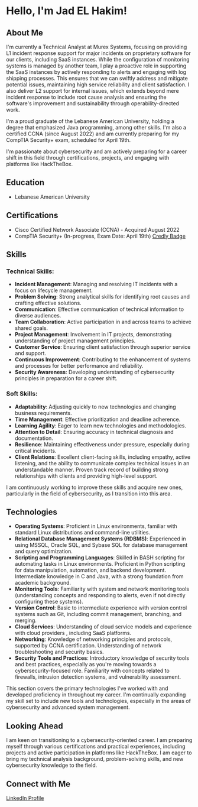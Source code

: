 # Hello, I'm Jad EL Hakim!

## About Me

I'm currently a Technical Analyst at Murex Systems, focusing on providing L1 incident response support for major incidents on proprietary software for our clients, including SaaS instances. While the configuration of monitoring systems is managed by another team, I play a proactive role in supporting the SaaS instances by actively responding to alerts and engaging with log shipping processes. This ensures that we can swiftly address and mitigate potential issues, maintaining high service reliability and client satisfaction. I also deliver L2 support for internal issues, which extends beyond mere incident response to include root cause analysis and ensuring the software's improvement and sustainability through operability-directed work.

I'm a proud graduate of the Lebanese American University, holding a degree that emphasized Java programming, among other skills. I'm also a certified CCNA (since August 2022) and am currently preparing for my CompTIA Security+ exam, scheduled for April 19th.

I'm passionate about cybersecurity and am actively preparing for a career shift in this field through certifications, projects, and engaging with platforms like HackTheBox.

## Education

- Lebanese American University

## Certifications

- Cisco Certified Network Associate (CCNA) - Acquired August 2022
- CompTIA Security+ (In-progress, Exam Date: April 19th) [Credly Badge](https://www.credly.com/badges/12666797-ff89-4bc9-9117-4ed273117d65/linked_in_profile)

## Skills

### Technical Skills:
- **Incident Management**: Managing and resolving IT incidents with a focus on lifecycle management.
- **Problem Solving**: Strong analytical skills for identifying root causes and crafting effective solutions.
- **Communication**: Effective communication of technical information to diverse audiences.
- **Team Collaboration**: Active participation in and across teams to achieve shared goals.
- **Project Management**: Involvement in IT projects, demonstrating understanding of project management principles.
- **Customer Service**: Ensuring client satisfaction through superior service and support.
- **Continuous Improvement**: Contributing to the enhancement of systems and processes for better performance and reliability.
- **Security Awareness**: Developing understanding of cybersecurity principles in preparation for a career shift.

### Soft Skills:
- **Adaptability**: Adjusting quickly to new technologies and changing business requirements.
- **Time Management**: Effective prioritization and deadline adherence.
- **Learning Agility**: Eager to learn new technologies and methodologies.
- **Attention to Detail**: Ensuring accuracy in technical diagnosis and documentation.
- **Resilience**: Maintaining effectiveness under pressure, especially during critical incidents.
- **Client Relations**: Excellent client-facing skills, including empathy, active listening, and the ability to communicate complex technical issues in an understandable manner. Proven track record of building strong relationships with clients and providing high-level support.

I am continuously working to improve these skills and acquire new ones, particularly in the field of cybersecurity, as I transition into this area.


## Technologies

- **Operating Systems**: Proficient in Linux environments, familiar with standard Linux distributions and command-line utilities.
- **Relational Database Management Systems (RDBMS)**: Experienced in using MSSQL, Oracle SQL, and Sybase SQL for database management and query optimization.
- **Scripting and Programming Languages**: Skilled in BASH scripting for automating tasks in Linux environments. Proficient in Python scripting for data manipulation, automation, and backend development. Intermediate knowledge in C and Java, with a strong foundation from academic background.
- **Monitoring Tools**: Familiarity with system and network monitoring tools (understanding concepts and responding to alerts, even if not directly configuring these systems).
- **Version Control**: Basic to intermediate experience with version control systems such as Git, including commit management, branching, and merging.
- **Cloud Services**: Understanding of cloud service models and experience with cloud providers , including SaaS platforms.
- **Networking**: Knowledge of networking principles and protocols, supported by CCNA certification. Understanding of network troubleshooting and security basics.
- **Security Tools and Practices**: Introductory knowledge of security tools and best practices, especially as you're moving towards a cybersecurity-focused role. Familiarity with concepts related to firewalls, intrusion detection systems, and vulnerability assessment.

This section covers the primary technologies I've worked with and developed proficiency in throughout my career. I'm continually expanding my skill set to include new tools and technologies, especially in the areas of cybersecurity and advanced system management.


## Looking Ahead

I am keen on transitioning to a cybersecurity-oriented career. I am preparing myself through various certifications and practical experiences, including projects and active participation in platforms like HackTheBox. I am eager to bring my technical analysis background, problem-solving skills, and new cybersecurity knowledge to the field.

## Connect with Me

[LinkedIn Profile](https://www.linkedin.com/in/jad-el-hakim-2b87571a4)
